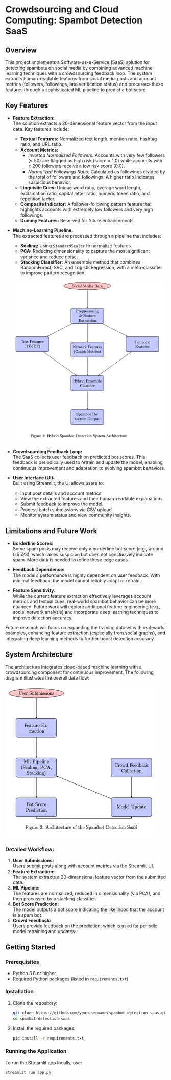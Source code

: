 # Crowdsourcing and Cloud Computing: Spambot Detection SaaS

## Overview
This project implements a Software-as-a-Service (SaaS) solution for detecting spambots on social media by combining advanced machine learning techniques with a crowdsourcing feedback loop. The system extracts human-readable features from social media posts and account metrics (followers, followings, and verification status) and processes these features through a sophisticated ML pipeline to predict a bot score.

## Key Features

- **Feature Extraction:**  
  The solution extracts a 20-dimensional feature vector from the input data. Key features include:
  - **Textual Features:** Normalized text length, mention ratio, hashtag ratio, and URL ratio.
  - **Account Metrics:**  
    - *Inverted Normalized Followers:* Accounts with very few followers (≤ 50) are flagged as high risk (score = 1.0) while accounts with ≥ 200 followers receive a low risk score (0.0).
    - *Normalized Followings Ratio:* Calculated as followings divided by the total of followers and followings. A higher ratio indicates suspicious behavior.
  - **Linguistic Cues:** Unique word ratio, average word length, exclamation ratio, capital letter ratio, numeric token ratio, and repetition factor.
  - **Composite Indicator:** A follower-following pattern feature that highlights accounts with extremely low followers and very high followings.
  - **Dummy Features:** Reserved for future enhancements.

- **Machine-Learning Pipeline:**  
  The extracted features are processed through a pipeline that includes:
  - **Scaling:** Using `StandardScaler` to normalize features.
  - **PCA:** Reducing dimensionality to capture the most significant variance and reduce noise.
  - **Stacking Classifier:** An ensemble method that combines RandomForest, SVC, and LogisticRegression, with a meta-classifier to improve pattern recognition.
  
  ![Machine Learning pipeline](architecture_image.png)

- **Crowdsourcing Feedback Loop:**  
  The SaaS collects user feedback on predicted bot scores. This feedback is periodically used to retrain and update the model, enabling continuous improvement and adaptation to evolving spambot behaviors.

- **User Interface (UI):**  
  Built using Streamlit, the UI allows users to:
  - Input post details and account metrics.
  - View the extracted features and their human-readable explanations.
  - Submit feedback to improve the model.
  - Process batch submissions via CSV upload.
  - Monitor system status and view community insights.

## Limitations and Future Work

- **Borderline Scores:**  
  Some spam posts may receive only a borderline bot score (e.g., around 0.5523), which raises suspicion but does not conclusively indicate spam. More data is needed to refine these edge cases.

- **Feedback Dependence:**  
  The model’s performance is highly dependent on user feedback. With minimal feedback, the model cannot reliably adapt or retrain.

- **Feature Sensitivity:**  
  While the current feature extraction effectively leverages account metrics and textual cues, real-world spambot behavior can be more nuanced. Future work will explore additional feature engineering (e.g., social network analysis) and incorporate deep learning techniques to improve detection accuracy.

Future research will focus on expanding the training dataset with real-world examples, enhancing feature extraction (especially from social graphs), and integrating deep learning methods to further boost detection accuracy.

## System Architecture

The architecture integrates cloud-based machine learning with a crowdsourcing component for continuous improvement. The following diagram illustrates the overall data flow:

![Hybrid Spambot Detection System Architecture](SaaS_architecture.png)


### Detailed Workflow:
1. **User Submissions:**  
   Users submit posts along with account metrics via the Streamlit UI.
2. **Feature Extraction:**  
   The system extracts a 20-dimensional feature vector from the submitted data.
3. **ML Pipeline:**  
   The features are normalized, reduced in dimensionality (via PCA), and then processed by a stacking classifier.
4. **Bot Score Prediction:**  
   The model outputs a bot score indicating the likelihood that the account is a spam bot.
5. **Crowd Feedback:**  
   Users provide feedback on the prediction, which is used for periodic model retraining and updates.

## Getting Started

### Prerequisites
- Python 3.8 or higher
- Required Python packages (listed in `requirements.txt`)

### Installation
1. Clone the repository:
    ```bash
    git clone https://github.com/yourusername/spambot-detection-saas.git
    cd spambot-detection-saas
    ```
2. Install the required packages:
    ```bash
    pip install -r requirements.txt
    ```

### Running the Application
To run the Streamlit app locally, use:
```bash
streamlit run app.py
